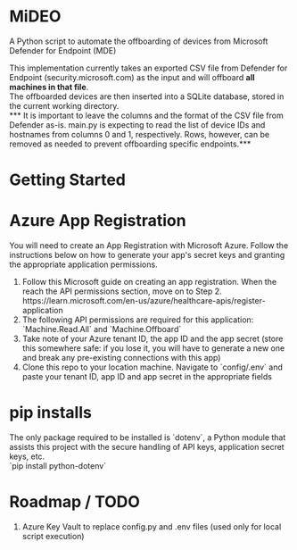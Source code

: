 # MiDEO
A Python script to automate the offboarding of devices from Microsoft Defender for Endpoint (MDE)

This implementation currently takes an exported CSV file from Defender for Endpoint (security.microsoft.com) as the input and will offboard <b>all machines in that file</b>.<br>
The offboarded devices are then inserted into a SQLite database, stored in the current working directory.<br>
*** It is important to leave the columns and the format of the CSV file from Defender as-is. main.py is expecting to read the list of device IDs and hostnames from columns 0 and 1, respectively. Rows, however, can be removed as needed to prevent offboarding specific endpoints.***

# Getting Started
<h1>Azure App Registration</h1>
You will need to create an App Registration with Microsoft Azure. Follow the instructions below on how to generate your app's secret keys and granting the appropriate application permissions.
<ol>
<li>Follow this Microsoft guide on creating an app registration. When the reach the API permissions section, move on to Step 2. https://learn.microsoft.com/en-us/azure/healthcare-apis/register-application</li>
<li>The following API permissions are required for this application: `Machine.Read.All` and `Machine.Offboard`</li>
<li>Take note of your Azure tenant ID, the app ID and the app secret (store this somewhere safe: if you lose it, you will have to generate a new one and break any pre-existing connections with this app)</li>
<li>Clone this repo to your location machine. Navigate to `config/.env` and paste your tenant ID, app ID and app secret in the appropriate fields</li>
</ol>
<h1>pip installs</h1>
The only package required to be installed is `dotenv`, a Python module that assists this project with the secure handling of API keys, application secret keys, etc.<br>
&#96;pip install python-dotenv&#96;

# Roadmap / TODO
1.  Azure Key Vault to replace config.py and .env files (used only for local script execution)
